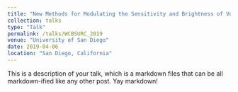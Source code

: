```yaml
---
title: "New Methods for Modulating the Sensitivity and Brightness of Voltage-Sensitive Dyes"
collection: talks
type: "Talk"
permalink: /talks/WCBSURC_2019
venue: "University of San Diego"
date: 2019-04-06
location: "San Diego, California"
---
```


This is a description of your talk, which is a markdown files that can be all markdown-ified like any other post. Yay markdown!
